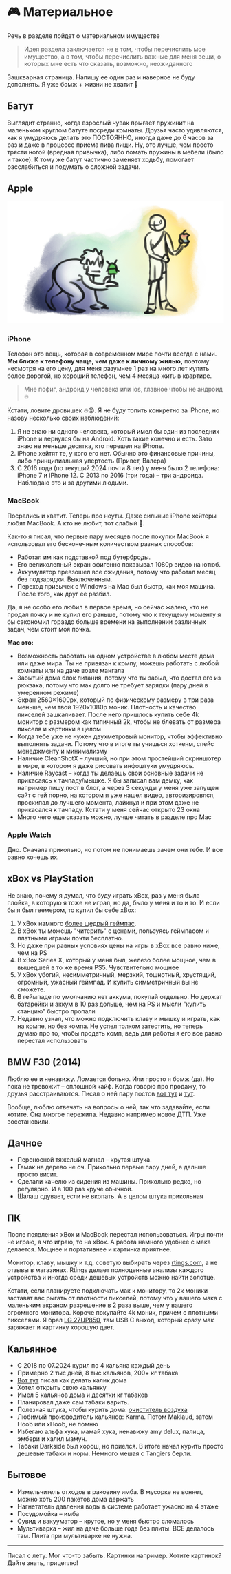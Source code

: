 # 🎮 Материальное

Речь в разделе пойдет о материальном имуществе

> Идея раздела заключается не в том, чтобы перечислить мое имущество, а в том, чтобы перечислить важные для меня вещи, о которых мне есть что сказать, возможно, неожиданного

Зашкварная страница. Напишу ее один раз и наверное не буду дополнять. Я уже бомж + жизни не хватит 🫢

## Батут

Выглядит странно, когда взрослый чувак ~~прыгает~~ пружинит на маленьком круглом батуте посреди комнаты. Друзья часто удивляются, как я умудряюсь делать это ПОСТОЯННО, иногда даже до 6 часов за раз и даже в процессе приема ~~пива~~ пищи. Ну, это лучше, чем просто трясти ногой (вредная привычка), либо ломать пружины в мебели (было и такое). К тому же батут частично заменяет ходьбу, помогает расслабиться и подумать о сложной задачи.

## Apple

![](apple-vs-android-optimised.png)

### iPhone

Телефон это вещь, которая в современном мире почти всегда с нами. **Мы ближе к телефону чаще, чем даже к личному жилью,** поэтому несмотря на его цену, для меня разумнее 1 раз на много лет купить более дорогой, но хороший телефон, ~~чем 4 месяца жить в квартире~~.

> Мне пофиг, андроид у человека или ios, главное чтобы не андроид 🔥

Кстати, ловите дровишек 🔥😡. Я не буду топить конкретно за iPhone, но назову несколько своих наблюдений:

1. Я не знаю ни одного человека, который имел бы один из последних iPhone и вернулся бы на Android. Хоть такие конечно и есть. Зато знаю не меньше десятка, кто перешел на iPhone.
2. iPhone хейтят те, у кого его нет. Обычно это финансовые причины, либо принципиальная упертость (Привет, Валера)
3. С 2016 года (по текущий 2024 почти 8 лет) у меня было 2 телефона: iPhone 7 и iPhone 12. С 2013 по 2016 (три года) – три андроида. Наблюдаю это и за другими людьми.

### MacBook

Посрались и хватит. Теперь про ноуты. Даже сильные iPhone хейтеры любят MacBook. А кто не любит, тот слабый 🤭.

Как-то я писал, что первые пару месяцев после покупки MacBook я использовал его бесконечным количеством разных способов:

- Работал им как подставкой под бутерброды.
- Его великолепный экран офигенно показывал 1080p видео на ютюб.
- Аккумулятор превзошел все ожидания, потому что работал месяц без подзарядки. Выключенным.
- Переход привычек с Windows на Mac был быстр, как моя машина. После того, как друг ее разбил.

Да, я не особо его любил в первое время, но сейчас жалею, что не продал почку и не купил его раньше, потому что к текущему моменту я бы сэкономил гораздо больше времени на выполнении различных задач, чем стоит моя почка.

**Mac это:**

- Возможность работать на одном устройстве в любом месте дома или даже мира. Ты не привязан к компу, можешь работать с любой комнаты или на даче возле мангала
- Забытый дома блок питания, потому что ты забыл, что достал его из рюкзака, потому что мак долго не требует зарядки (пару дней в умеренном режиме)
- Экран 2560×1600px, который по физическому размеру в три раза меньше, чем твой 1920x1080p моник. Плотность и качество пикселей зашкаливает. После него пришлось купить себе 4k монитор с размером как типичный 2k, чтобы не блевать от размера пикселя и картинки в целом
- Когда тебе уже не нужен двухметровый монитор, чтобы эффективно выполнять задачи. Потому что в итоге ты учишься хоткеям, спейс менеджменту и минимализму
- Наличие CleanShotX – лучший, но при этом простейший скриншотер в мире, в котором я даже рисовать инфоштуки умудряюсь.
- Наличие Raycast – когда ты делаешь свои основные задачи не прикасаясь к тачпаду/мышке. Я бы записал вам демку, как например пишу пост в блог, а через 3 секунды у меня уже запущен сайт с гей порно, на котором я уже нашел видео, авторизировлся, проскипал до лучшего момента, лайкнул и при этом даже не прикасался к тачпаду. Кстати у меня сейчас открыто 23 окна
- Много чего еще сказать можно, лучше читать в разделе про Mac

### Apple Watch

Дно. Сначала прикольно, но потом не понимаешь зачем они тебе. И все равно хочешь их.

## xBox vs PlayStation

Не знаю, почему я думал, что буду играть xBox, раз у меня была плойка, в которую я тоже не играл, но да, было у меня и то и то. И если бы я был геемером, то купил бы себе xBox:

1. У xBox намного [более щедрый геймпас](https://www.xbox.com/ru-RU/xbox-game-pass/games).
2. В xBox ты можешь "читерить" с ценами, пользуясь геймпасом и платными играми почти бесплатно.
3. Но даже при равных условиях цены на игры в xBox все равно ниже, чем на PS
4. В xBox Series X, который у меня был, железо более мощное, чем в вышедшей в то же время PS5. Чувствительно мощнее
5. У xBox убогий, несимметричный, мерзкий, тошнотный, хрустящий, огромный, ужасный геймпад. И купить симметричный вы не сможете.
6. В геймпаде по умолчанию нет аккума, покупай отдельно. Но держат батарейки и аккум в 10 раз дольше, чем на PS и мысли "купить станцию" быстро пропали
7. Недавно узнал, что можно подключить клаву и мышку и играть, как на компе, но без компа. Не успел толком затестить, но теперь думаю про то, чтобы продать комп, ведь для работы я его все равно перестал использовать

## BMW F30 (2014)

Люблю ее и ненавижу. Ломается больно. Или просто я бомж (да). Но пока не тревожит – сплошной кайф. Когда говорю про продажу, то друзья расстраиваются. Писал о ней пару постов [вот тут](/bmw-1) и [тут](/bmw-2).

Вообще, люблю отвечать на вопросы о ней, так что задавайте, если хотите. Она многое пережила. Недавно например новое ДТП. Уже восстановили.

## Дачное

- Переносной тяжелый магнал – крутая штука.
- Гамак на дерево не оч. Прикольно первые пару дней, а дальше просто висит.
- Сделали качелю из сидения из машины. Прикольно редко, но регулярно. И в 100 раз круче обычной.
- Шалаш сдувает, если не вкопать. А в целом штука прикольная

## ПК

После появления xBox и MacBook перестал использоваться. Игры почти не играю, а что играю, то на xBox. А работа намного удобнее с мака делается. Мощнее и портативнее и картинка приятнее.

Монитор, клаву, мышку и т.д. советую выбирать через [rtings.com](https://www.rtings.com), а не отзывы в магазинах. Rtings делает полноценные анализы каждого устройства и иногда среди дешевых устройств можно найти золотце.

Кстати, если планируете подключать мак к монитору, то 2к моники заставят вас рыгать от плотности пикселей, потому что у вашего мака с маленьким экраном разрешение в 2 раза выше, чем у вашего огромного монитора. Короче покупайте 4k моник, причем с плотными пикселями. Я брал [LG 27UP850](https://www.displayspecifications.com/en/model/72b2254f), там USB C выход, который сразу мак заряжает и картинку хорошую дает.

## Кальянное

- С 2018 по 07.2024 курил по 4 кальяна каждый день
- Примерно 2 тыс дней, 8 тыс кальянов, 200+ кг табака
- [Вот тут](https://vas3k.club/post/4058/) писал как делать калик дома
- Хотел открыть свою кальянку
- Имел 5 кальянов дома и десятки кг табаков
- Планировал даже сам табаки варить.
- Полезная штука, чтобы курить дома: [очиститель воздуха](https://blog.amd-nick.me/hookah-air-purifier)
- Любимый производитель кальянов: Karma. Потом Maklaud, затем Hoob или xHoob, не помню
- Избегаю альфа хука, мамай хука, ненавижу amy delux, палица, эмбери и халил мамун.
- Табаки Darkside был хорош, но приелся. В итоге начал курить просто дешевые табаки и норм. Немного мешая с Tangiers берли.

## Бытовое

- Измельчитель отходов в раковину имба. В мусорке не воняет, можно хоть 200 пакетов дома держать
- Нагнетатель давления воды в системе работает ужасно на 4 этаже
- Посудомойка – имба
- Сувид и вакууматор – крутое, но у меня быстро сломалось
- Мультиварка – жил на даче больше года без плиты. ВСЕ делалось там. Плита при мультиварке не нужна.

----


Писал с лету. Мог что-то забыть. Картинки например. Хотите картинок? Дайте знать, прицеплю!
